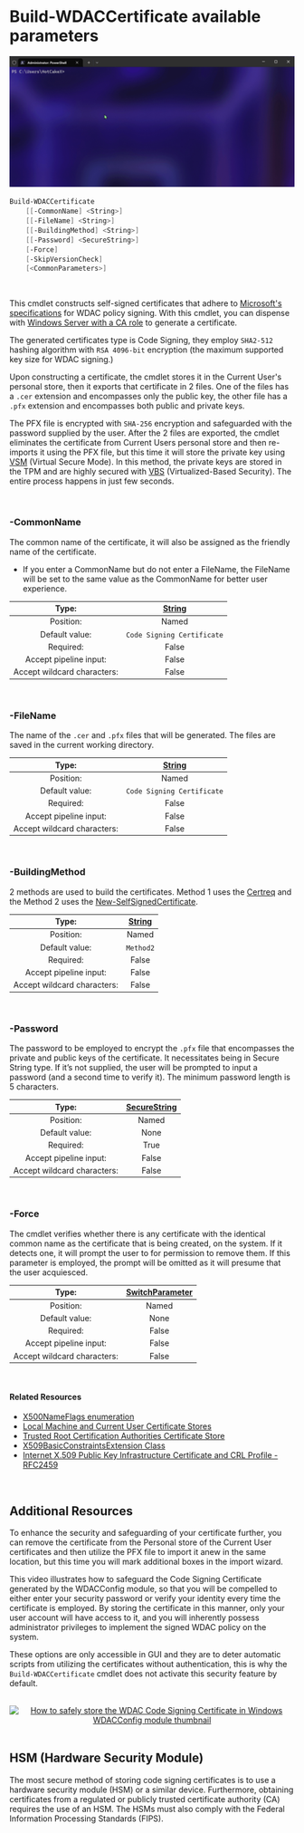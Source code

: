 # Build-WDACCertificate available parameters

![Build-WDACCertificate demo](https://raw.githubusercontent.com/HotCakeX/.github/main/Pictures/Wiki%20APNGs/Build-WDACCertificate/Build-WDACCertificate.gif)

```powershell
Build-WDACCertificate
    [[-CommonName] <String>]
    [[-FileName] <String>]
    [[-BuildingMethod] <String>]
    [[-Password] <SecureString>]
    [-Force]
    [-SkipVersionCheck]
    [<CommonParameters>]
```

<br>

This cmdlet constructs self-signed certificates that adhere to [Microsoft's specifications](https://learn.microsoft.com/en-us/windows/security/application-security/application-control/windows-defender-application-control/deployment/use-signed-policies-to-protect-wdac-against-tampering) for WDAC policy signing. With this cmdlet, you can dispense with [Windows Server with a CA role](https://github.com/HotCakeX/Harden-Windows-Security/wiki/How-to-Create-and-Deploy-a-Signed-WDAC-Policy-Windows-Defender-Application-Control) to generate a certificate.

The generated certificates type is Code Signing, they employ `SHA2-512` hashing algorithm with `RSA 4096-bit` encryption (the maximum supported key size for WDAC signing.)

Upon constructing a certificate, the cmdlet stores it in the Current User's personal store, then it exports that certificate in 2 files. One of the files has a `.cer` extension and encompasses only the public key, the other file has a `.pfx` extension and encompasses both public and private keys.

The PFX file is encrypted with `SHA-256` encryption and safeguarded with the password supplied by the user. After the 2 files are exported, the cmdlet eliminates the certificate from Current Users personal store and then re-imports it using the PFX file, but this time it will store the private key using [VSM](https://learn.microsoft.com/en-us/virtualization/hyper-v-on-windows/tlfs/vsm) (Virtual Secure Mode). In this method, the private keys are stored in the TPM and are highly secured with [VBS](https://learn.microsoft.com/en-us/windows-hardware/design/device-experiences/oem-vbs) (Virtualized-Based Security). The entire process happens in just few seconds.

<br>

### -CommonName

The common name of the certificate, it will also be assigned as the friendly name of the certificate.

 * If you enter a CommonName but do not enter a FileName, the FileName will be set to the same value as the CommonName for better user experience.

<div align='center'>

| Type: |[String](https://learn.microsoft.com/en-us/dotnet/api/system.string)|
| :-------------: | :-------------: |
| Position: | Named |
| Default value: | `Code Signing Certificate` |
| Required: | False |
| Accept pipeline input: | False |
| Accept wildcard characters: | False |

</div>

<br>

### -FileName

The name of the `.cer` and `.pfx` files that will be generated. The files are saved in the current working directory.

<div align='center'>

| Type: |[String](https://learn.microsoft.com/en-us/dotnet/api/system.string)|
| :-------------: | :-------------: |
| Position: | Named |
| Default value: | `Code Signing Certificate` |
| Required: | False |
| Accept pipeline input: | False |
| Accept wildcard characters: | False |

</div>

<br>

### -BuildingMethod

2 methods are used to build the certificates. Method 1 uses the [Certreq](https://learn.microsoft.com/en-us/windows-server/administration/windows-commands/certreq_1) and the Method 2 uses the [New-SelfSignedCertificate](https://learn.microsoft.com/en-us/powershell/module/pki/new-selfsignedcertificate).

<div align='center'>

| Type: |[String](https://learn.microsoft.com/en-us/dotnet/api/system.string)|
| :-------------: | :-------------: |
| Position: | Named |
| Default value: | `Method2` |
| Required: | False |
| Accept pipeline input: | False |
| Accept wildcard characters: | False |

</div>

<br>

### -Password

The password to be employed to encrypt the `.pfx` file that encompasses the private and public keys of the certificate. It necessitates being in Secure String type. If it’s not supplied, the user will be prompted to input a password (and a second time to verify it). The minimum password length is 5 characters.

<div align='center'>

| Type: |[SecureString](https://learn.microsoft.com/en-us/dotnet/api/system.security.securestring)|
| :-------------: | :-------------: |
| Position: | Named |
| Default value: | None |
| Required: | True |
| Accept pipeline input: | False |
| Accept wildcard characters: | False |

</div>

<br>

### -Force

The cmdlet verifies whether there is any certificate with the identical common name as the certificate that is being created, on the system. If it detects one, it will prompt the user to for permission to remove them. If this parameter is employed, the prompt will be omitted as it will presume that the user acquiesced.

<div align='center'>

| Type: |[SwitchParameter](https://learn.microsoft.com/en-us/dotnet/api/system.management.automation.switchparameter)|
| :-------------: | :-------------: |
| Position: | Named |
| Default value: | None |
| Required: | False |
| Accept pipeline input: | False |
| Accept wildcard characters: | False |

</div>

<br>

#### Related Resources

* [X500NameFlags enumeration](https://learn.microsoft.com/en-us/windows/win32/api/certenroll/ne-certenroll-x500nameflags?redirectedfrom=MSDN)
* [Local Machine and Current User Certificate Stores](https://learn.microsoft.com/en-us/windows-hardware/drivers/install/local-machine-and-current-user-certificate-stores)
* [Trusted Root Certification Authorities Certificate Store](https://learn.microsoft.com/en-us/windows-hardware/drivers/install/trusted-root-certification-authorities-certificate-store)
* [X509BasicConstraintsExtension Class](https://learn.microsoft.com/en-us/dotnet/api/system.security.cryptography.x509certificates.x509basicconstraintsextension)
* [Internet X.509 Public Key Infrastructure Certificate and CRL Profile - RFC2459](https://www.rfc-editor.org/rfc/rfc2459)

<br>

## Additional Resources

To enhance the security and safeguarding of your certificate further, you can remove the certificate from the Personal store of the Current User certificates and then utilize the PFX file to import it anew in the same location, but this time you will mark additional boxes in the import wizard.

This video illustrates how to safeguard the Code Signing Certificate generated by the WDACConfig module, so that you will be compelled to either enter your security password or verify your identity every time the certificate is employed. By storing the certificate in this manner, only your user account will have access to it, and you will inherently possess administrator privileges to implement the signed WDAC policy on the system.

These options are only accessible in GUI and they are to deter automatic scripts from utilizing the certificates without authentication, this is why the `Build-WDACCertificate` cmdlet does not activate this security feature by default.

<br>

<div align="center">
<a href="https://www.youtube.com/watch?v=nrRiAJt-_6E">
<img src="https://raw.githubusercontent.com/HotCakeX/.github/main/Pictures/Gifs/How%20to%20safely%20store%20the%20WDAC%20Code%20Signing%20Certificate%20in%20Windows%20-%20WDACConfig%20module%20thumbnail.gif" alt="How to safely store the WDAC Code Signing Certificate in Windows WDACConfig module thumbnail" width="700">
</a>
</div>

<br>

## HSM (Hardware Security Module)

The most secure method of storing code signing certificates is to use a hardware security module (HSM) or a similar device. Furthermore, obtaining certificates from a regulated or publicly trusted certificate authority (CA) requires the use of an HSM. The HSMs must also comply with the Federal Information Processing Standards (FIPS).

<br>
